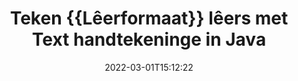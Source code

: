 ---
############################# Static ############################
layout: "auto-gen-signature"
date: 2022-03-01T15:12:22
draft: false
operation: Sign
signaturetype: Text
fileformat: Odt
productName: Java
lang: af
productCode: java
otherformats: pdf doc docx docm dot dotm dotx odt ott rtf xls xlsx xlsm xlsb csv ods ots xltx xltm ppt pptx pps ppsx odp otp potx potm pptm ppsm png jpg bmp gif tiff svg webp wmf
breadcrumb: Put Text signature on Odt for Java

############################# Head ############################
head_title: "Skep teks elektroniese handtekeninge na Odt lêer met Java"
head_description: "Plaas Text eSignature op Odt lêer vir Java deur 'n paar reëls kode te gebruik. Gebruik die GroupDocs Document Signature API om dosyne lêerformate te onderteken."

############################# Header ############################
title: "Teken {{Lêerformaat}} lêers met Text handtekeninge in Java"
description: "Hoe om Text handtekening by te voeg met 'n paar reëls van Java kode"
bg_image: "https://cms.admin.containerize.com/templates/aspose/App_Themes/V3/images/bg/header1.png"
bg_overlay: false
button:
    enable: true

############################# SubMenu ############################
submenu:
    enable: true

    left:
        img_alt: "GroupDocs.Signature for Java"
        image: "https://cms.admin.containerize.com/templates/groupdocs/images/product-logos/90x90-noborder/groupdocs-signature-java.png"
        product: "GroupDocs.Signature"
        platform: "Java"



############################# About ############################
about:
    enable: true
    title: "Oor GroupDocs.Signature for Java API"
    content: |
        [GroupDocs.Signature for Java](https://products.groupdocs.com/signature/java/) is 'n gewilde API vir die e-ondertekening van digitale dokumente. Handtekeninge soos tekste, beelde, digitale sertifikate, strepieskodes, QR-kodes, seëls of metadata is beskikbaar. Handtekeninge kan op PDF's, MS Word-dokumente, MS Excel-werkboeke, MS PowerPoint-aanbiedings, Adobe Photoshop-lêers en verskeie beeldformate geplaas word. Kliënte kan hul dokument onderteken en e-handtekeninge wat op daardie dokumente geplaas is, bywerk, deursoek, verifieer, uitvee of voorbeskou. Boonop word baie vermoëns vir handtekeningaanpassing verskaf.
    

############################# Steps ############################
steps:
    enable: true
    title_left: "Stappe om {{Lêerformaat}} met Text in Java te onderteken"
    content_left: |
        [GroupDocs.Signature for Java](https://products.groupdocs.com/signature/java/) bied die vermoë om {{Lêerformaat}} dokumente met Text handtekeninge vinnig en maklik te onderteken.
        
        * Skep 'n instansie van Signature-klas wat Odt-lêer verskaf wat veronderstel is om te onderteken as pad of geheuestroom
        * Instansieer SignOptions-klas en stel alle verlangde data in.
        * Roep die Signature.Sign()-metode deur die uitvoer Odt-lêer of geheuestroom deur te gee

    title_right: " Stelselvereistes"
    content_right: |
        GroupDocs.Signature for Java word op alle groot platforms en bedryfstelsels ondersteun. Voordat u die kode hieronder uitvoer, maak asseblief seker dat u die volgende voorvereistes op u stelsel geïnstalleer het.

        * Bedryfstelsels: Microsoft Windows, Linux, MacOS
        * Ontwikkelingsomgewings: NetBeans, Intellij IDEA, Eclipse, etc.
        * Java runtime: J2SE 6.0 and above
        * Kry die nuutste GroupDocs.Signature for Java van [Maven](https://repository.groupdocs.com/webapp/#/artifacts/browse/tree/General/repo/com/groupdocs/groupdocs-signature)
         
    code: |
        ```java    
                
        // Set up input Odt file
        String filePath = "input.odt";
        // Set up output file
        String outputFilePath = "output.odt";

        // Instantiate Signature for input file
        Signature signature = new Signature(filePath);

        //Provide sign options
        TextSignOptions options = new TextSignOptions("John Smith");

        // set signature position
        options.setLeft(50);
        options.setTop(200);

        // sign Odt document
        SignResult result = signature.sign(outputFilePath, options);

        ```

############################# Demos ############################
demos:
    enable: true
    title: "Teken {{Lêerformaat}} dokumente met Text Regstreekse Demo"
    content: |
       Teken nou die Odt-lêer met verskeie handtekeninge deur die [GroupDocs.Signature App](https://products.groupdocs.app/signature/family) webwerf te besoek. Gratis aanlyn demo wag vir jou.          

############################# More Formats ############################
more_formats:
    enable: true
    title: "Ander ondersteunde Text handtekeninge vir Java"
    content: |
        "Jy kan ook {{Lêerformaat}} met ander handtekeningtipes onderteken. Sien asseblief die lys hieronder."
    format: 
       
       
back_to_top:
    enable: true
---
